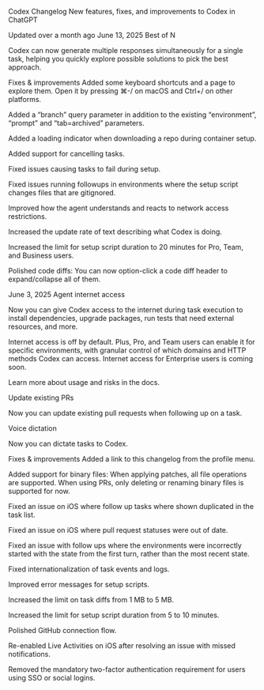 Codex Changelog
New features, fixes, and improvements to Codex in ChatGPT

Updated over a month ago
June 13, 2025
Best of N

 

Codex can now generate multiple responses simultaneously for a single task, helping you quickly explore possible solutions to pick the best approach.

 

Fixes & improvements
Added some keyboard shortcuts and a page to explore them. Open it by pressing ⌘-/ on macOS and Ctrl+/ on other platforms.

Added a “branch” query parameter in addition to the existing “environment”, “prompt” and “tab=archived” parameters.

Added a loading indicator when downloading a repo during container setup.

Added support for cancelling tasks.

Fixed issues causing tasks to fail during setup.

Fixed issues running followups in environments where the setup script changes files that are gitignored.

Improved how the agent understands and reacts to network access restrictions.

Increased the update rate of text describing what Codex is doing.

Increased the limit for setup script duration to 20 minutes for Pro, Team, and Business users.

Polished code diffs: You can now option-click a code diff header to expand/collapse all of them.

 

June 3, 2025
Agent internet access

Now you can give Codex access to the internet during task execution to install dependencies, upgrade packages, run tests that need external resources, and more.

Internet access is off by default. Plus, Pro, and Team users can enable it for specific environments, with granular control of which domains and HTTP methods Codex can access. Internet access for Enterprise users is coming soon.

Learn more about usage and risks in the docs.

 

Update existing PRs

Now you can update existing pull requests when following up on a task.

 

Voice dictation

Now you can dictate tasks to Codex.

 

Fixes & improvements
Added a link to this changelog from the profile menu.

Added support for binary files: When applying patches, all file operations are supported. When using PRs, only deleting or renaming binary files is supported for now.

Fixed an issue on iOS where follow up tasks where shown duplicated in the task list.

Fixed an issue on iOS where pull request statuses were out of date.

Fixed an issue with follow ups where the environments were incorrectly started with the state from the first turn, rather than the most recent state.

Fixed internationalization of task events and logs.

Improved error messages for setup scripts.

Increased the limit on task diffs from 1 MB to 5 MB.

Increased the limit for setup script duration from 5 to 10 minutes.

Polished GitHub connection flow.

Re-enabled Live Activities on iOS after resolving an issue with missed notifications.

Removed the mandatory two-factor authentication requirement for users using SSO or social logins.